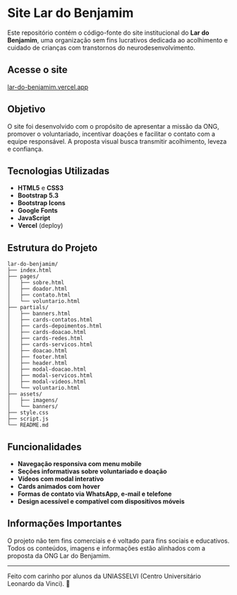 # Site Lar do Benjamim

Este repositório contém o código-fonte do site institucional do **Lar do Benjamim**,
uma organização sem fins lucrativos dedicada ao acolhimento e cuidado de crianças
com transtornos do neurodesenvolvimento.

## Acesse o site

[lar-do-benjamim.vercel.app](https://lar-do-benjamim.vercel.app/)

## Objetivo

O site foi desenvolvido com o propósito de apresentar a missão da ONG, promover o voluntariado,
incentivar doações e facilitar o contato com a equipe responsável.
A proposta visual busca transmitir acolhimento, leveza e confiança.

## Tecnologias Utilizadas

- **HTML5** e **CSS3**
- **Bootstrap 5.3**
- **Bootstrap Icons**
- **Google Fonts**
- **JavaScript**
- **Vercel** (deploy)

## Estrutura do Projeto

```
lar-do-benjamim/
├── index.html
├── pages/
│   ├── sobre.html
│   ├── doador.html
│   ├── contato.html
│   └── voluntario.html
├── partials/
│   ├── banners.html
│   ├── cards-contatos.html
│   ├── cards-depoimentos.html
│   ├── cards-doacao.html
│   ├── cards-redes.html
│   ├── cards-servicos.html
│   ├── doacao.html
│   ├── footer.html
│   ├── header.html
│   ├── modal-doacao.html
│   ├── modal-servicos.html
│   ├── modal-videos.html
│   └── voluntario.html
├── assets/
│   ├── imagens/
│   └── banners/
├── style.css
├── script.js
└── README.md
```

## Funcionalidades

- **Navegação responsiva com menu mobile**
- **Seções informativas sobre voluntariado e doação**
- **Vídeos com modal interativo**
- **Cards animados com hover**
- **Formas de contato via WhatsApp, e-mail e telefone**
- **Design acessível e compatível com dispositivos móveis**

## Informações Importantes

O projeto não tem fins comerciais e é voltado para fins sociais e educativos. Todos os conteúdos,
imagens e informações estão alinhados com a proposta da ONG Lar do Benjamim.

---

Feito com carinho por alunos da UNIASSELVI (Centro Universitário Leonardo da Vinci). 💛
